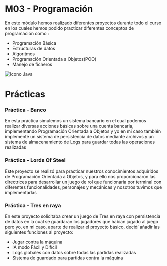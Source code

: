 # M03 - Programación

En este módulo hemos realizado diferentes proyectos durante todo el curso en los cuales 
hemos podido practicar diferentes conceptos de programación como :

  - Programación Básica
  - Estructuras de datos
  - Algoritmos
  - Programación Orientada a Objetos(POO)
  - Manejo de ficheros

![Icono Java](https://img.shields.io/badge/Java-ED8B00?style=for-the-badge&logo=openjdk&logoColor=white)

# Prácticas

### Práctica - Banco
En esta práctica simulemos un sistema bancario en el cual podemos realizar diversas acciones básicas sobre una cuenta bancaria, implementando Programación Orientada a Objetos
y yo en mi caso también implementé un sistema de persistencia de datos mediante archivos y un sistema de almacenamiento de Logs para guardar todas las operaciones realizadas

### Práctica - Lords Of Steel
Este proyecto se realizó para practicar nuestros conocimientos adquiridos de Programación Orientada a Objetos, 
y para ello nos proporcionaron las directrices para desarrollar un juego de rol que funcionaria por terminal con diferentes funcionalidades, 
personajes y mecánicas y nosotros tuvimos que implementarlas

### Práctica - Tres en raya
En este proyecto solicitaba crear un juego de Tres en raya con persistencia de datos en la cual se guardaran los jugadores que habían jugado al juego
pero yo, en mi caso, aparte de realizar el proyecto básico, decidí añadir las siguientes funciones al proyecto:
  - Jugar contra la máquina
  - IA modo Fácil y Difícil
  - Logs globales con datos sobre todas las partidas realizadas
  - Sistema de guardado para partidas contra la máquina

